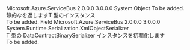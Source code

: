 <Type Name="DataContractBinarySerializer&lt;T&gt;" FullName="Microsoft.Azure.ServiceBus.InteropExtensions.DataContractBinarySerializer&lt;T&gt;">
  <TypeSignature Language="C#" Value="public static class DataContractBinarySerializer&lt;T&gt;" />
  <TypeSignature Language="ILAsm" Value=".class public auto ansi abstract sealed beforefieldinit DataContractBinarySerializer`1&lt;T&gt; extends System.Object" />
  <TypeSignature Language="DocId" Value="T:Microsoft.Azure.ServiceBus.InteropExtensions.DataContractBinarySerializer`1" />
  <TypeSignature Language="VB.NET" Value="Public Class DataContractBinarySerializer(Of T)" />
  <TypeSignature Language="F#" Value="type DataContractBinarySerializer&lt;'T&gt; = class" />
  <AssemblyInfo>
    <AssemblyName>Microsoft.Azure.ServiceBus</AssemblyName>
    <AssemblyVersion>2.0.0.0</AssemblyVersion>
    <AssemblyVersion>3.0.0.0</AssemblyVersion>
  </AssemblyInfo>
  <TypeParameters>
    <TypeParameter Name="T" />
  </TypeParameters>
  <Base>
    <BaseTypeName>System.Object</BaseTypeName>
  </Base>
  <Interfaces />
  <Docs>
    <typeparam name="T">To be added.</typeparam>
    <summary>
            静的なを返します<see cref="T:Microsoft.Azure.ServiceBus.InteropExtensions.DataContractBinarySerializer" />T 型のインスタンス
            </summary>
    <remarks>To be added.</remarks>
  </Docs>
  <Members>
    <Member MemberName="Instance">
      <MemberSignature Language="C#" Value="public static readonly System.Runtime.Serialization.XmlObjectSerializer Instance;" />
      <MemberSignature Language="ILAsm" Value=".field public static initonly class System.Runtime.Serialization.XmlObjectSerializer Instance" />
      <MemberSignature Language="DocId" Value="F:Microsoft.Azure.ServiceBus.InteropExtensions.DataContractBinarySerializer`1.Instance" />
      <MemberSignature Language="VB.NET" Value="Public Shared ReadOnly Instance As XmlObjectSerializer " />
      <MemberSignature Language="F#" Value=" staticval mutable Instance : System.Runtime.Serialization.XmlObjectSerializer" Usage="Microsoft.Azure.ServiceBus.InteropExtensions.DataContractBinarySerializer&lt;'T&gt;.Instance" />
      <MemberType>Field</MemberType>
      <AssemblyInfo>
        <AssemblyName>Microsoft.Azure.ServiceBus</AssemblyName>
        <AssemblyVersion>2.0.0.0</AssemblyVersion>
        <AssemblyVersion>3.0.0.0</AssemblyVersion>
      </AssemblyInfo>
      <ReturnValue>
        <ReturnType>System.Runtime.Serialization.XmlObjectSerializer</ReturnType>
      </ReturnValue>
      <Docs>
        <summary>
            T 型の DataContractBinarySerializer インスタンスを初期化します
            </summary>
        <remarks>To be added.</remarks>
      </Docs>
    </Member>
  </Members>
</Type>
